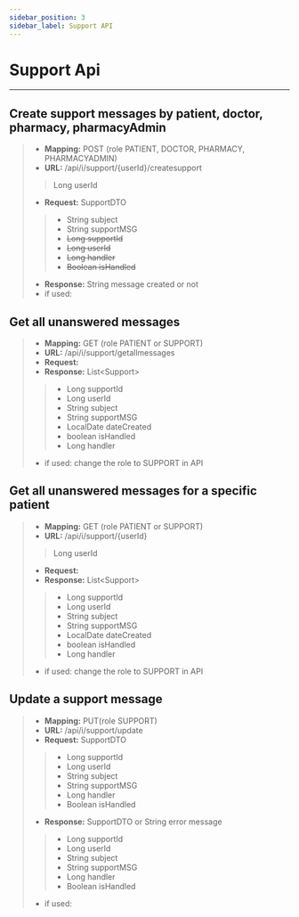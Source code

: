 ```yaml
---
sidebar_position: 3
sidebar_label: Support API
---
```


# Support Api

---
## Create support messages by patient, doctor, pharmacy, pharmacyAdmin
>- **Mapping:** POST (role PATIENT, DOCTOR, PHARMACY, PHARMACYADMIN)
>- **URL:** /api/i/support/{userId}/createsupport
>> Long userId
>- **Request:** SupportDTO
>>- String subject
>>- String supportMSG
>>- ~~Long supportId~~
>>- ~~Long userId~~
>>- ~~Long handler~~
>>- ~~Boolean isHandled~~
>- **Response:** String message created or not
>- if used: 

## Get all unanswered messages
>- **Mapping:** GET (role PATIENT or SUPPORT) 
>- **URL:** /api/i/support/getallmessages
>- **Request:** 
>- **Response:** List&LT;Support>
>>- Long supportId
>>- Long userId
>>- String subject
>>- String supportMSG
>>- LocalDate dateCreated
>>- boolean isHandled
>>- Long handler
>- if used: change the role to SUPPORT in API

## Get all unanswered messages for a specific patient
>- **Mapping:** GET (role PATIENT or SUPPORT)
>- **URL:** /api/i/support/{userId}
>> Long userId
>- **Request:** 
>- **Response:** List&LT;Support>
>>- Long supportId
>>- Long userId
>>- String subject
>>- String supportMSG
>>- LocalDate dateCreated
>>- boolean isHandled
>>- Long handler
>- if used: change the role to SUPPORT in API

## Update a support message
>- **Mapping:** PUT(role SUPPORT)
>- **URL:** /api/i/support/update
>- **Request:** SupportDTO
>>- Long supportId
>>- Long userId
>>- String subject
>>- String supportMSG
>>- Long handler
>>- Boolean isHandled
>- **Response:** SupportDTO or String error message
>>- Long supportId
>>- Long userId
>>- String subject
>>- String supportMSG
>>- Long handler
>>- Boolean isHandled
>- if used: 